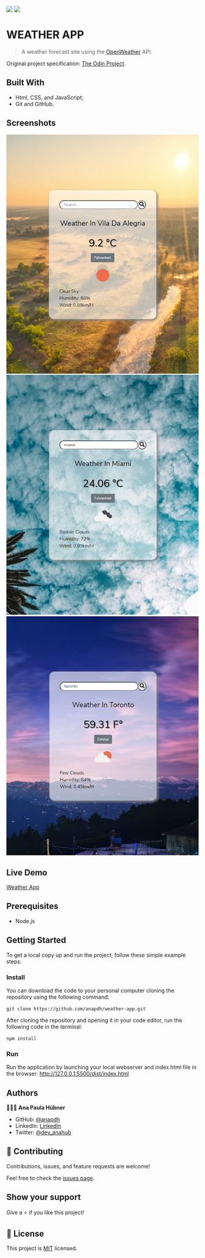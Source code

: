 ![](https://img.shields.io/badge/Microverse-blueviolet) ![](https://img.shields.io/badge/JavaScript-yellow)

# WEATHER APP

> A weather forecast site using the [OpenWeather](https://openweathermap.org/) API.

Original project specification: [The Odin Project](https://www.theodinproject.com/paths/full-stack-javascript/courses/javascript/lessons/weather-app).


## Built With

- Html, CSS, and JavaScript;
- Git and GitHub.

## Screenshots

![screenshot](./assets/imgs/screenshot2.png)
![screenshot](./assets/imgs/screenshot3.png)
![screenshot](./assets/imgs/screenshot4.png)

## Live Demo
[Weather App](https://anapdh.github.io/weather-app/)

## Prerequisites

- Node.js

## Getting Started

To get a local copy up and run the project, follow these simple example steps:

### Install

You can download the code to your personal computer cloning the repository using the following command:

```
git clone https://github.com/anapdh/weather-app.git
```

After cloning the repository and opening it in your code editor, run the following code in the terminal:

```
npm install
```

### Run

Run the application by launching your local webserver and index.html file in the browser: http://127.0.0.1:5500/dist/index.html

## Authors

👩🏼‍💻 **Ana Paula Hübner**

- GitHub: [@anapdh](https://github.com/anapdh)
- LinkedIn: [LinkedIn](https://www.linkedin.com/in/anapdh)
- Twitter: [@dev_anahub](https://twitter.com/dev_anahub)

## 🤝 Contributing

Contributions, issues, and feature requests are welcome!

Feel free to check the [issues page](https://github.com/anapdh/weather-app/issues).

## Show your support

Give a ⭐️ if you like this project!

## 📝 License

This project is [MIT](https://github.com/anapdh/weather-app/blob/develop/LICENSE.md) licensed.